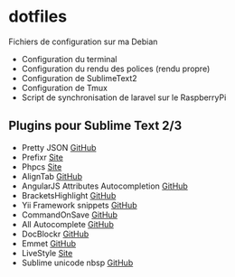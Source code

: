 dotfiles
========

Fichiers de configuration sur ma Debian

- Configuration du terminal
- Configuration du rendu des polices (rendu propre)
- Configuration de SublimeText2
- Configuration de Tmux
- Script de synchronisation de laravel sur le RaspberryPi

## Plugins pour Sublime Text 2/3

- Pretty JSON [GitHub](https://github.com/dzhibas/SublimePrettyJson)
- Prefixr [Site](http://wbond.net/sublime_packages/prefixr)
- Phpcs [Site](http://www.soulbroken.co.uk/code/sublimephpcs/)
- AlignTab [GitHub](https://github.com/randy3k/AlignTab)
- AngularJS Attributes Autocompletion [GitHub](https://github.com/subhaze/angularjs-attributes)
- BracketsHighlight [GitHub](https://github.com/facelessuser/BracketHighlighter)
- Yii Framework snippets [GitHub](https://github.com/dexnode/sublime-yii-snippets)
- CommandOnSave [GitHub](https://github.com/klaascuvelier/ST2-CommandOnSave)
- All Autocomplete [GitHub](https://github.com/alienhard/SublimeAllAutocomplete)
- DocBlockr [GitHub](https://github.com/spadgos/sublime-jsdocs)
- Emmet [GitHub](https://github.com/sergeche/emmet-sublime)
- LiveStyle [Site](http://livestyle.emmet.io/)
- Sublime unicode nbsp [GitHub](https://github.com/possan/sublime_unicode_nbsp)
